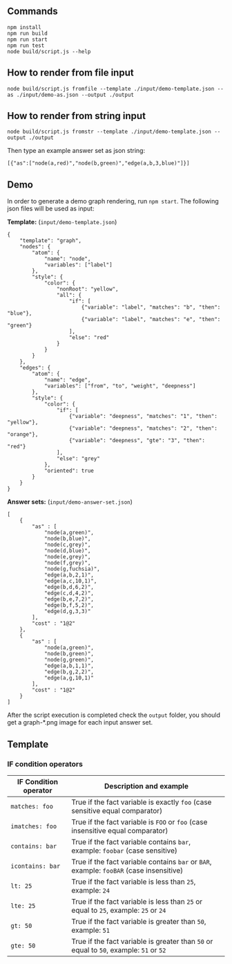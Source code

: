 ## Commands
    npm install
    npm run build
    npm run start
    npm run test
    node build/script.js --help

## How to render from file input

    node build/script.js fromfile --template ./input/demo-template.json --as ./input/demo-as.json --output ./output

## How to render from string input

    node build/script.js fromstr --template ./input/demo-template.json --output ./output

Then type an example answer set as json string:

    [{"as":["node(a,red)","node(b,green)","edge(a,b,3,blue)"]}]

## Demo

In order to generate a demo graph rendering, run `npm start`. The following json files will be used as input:

**Template:** (`input/demo-template.json`)

    {
        "template": "graph",
        "nodes": {
            "atom": {
                "name": "node",
                "variables": ["label"]
            },
            "style": {
                "color": {
                    "nonRoot": "yellow",
                    "all": {
                        "if": [
                            {"variable": "label", "matches": "b", "then": "blue"},
                            {"variable": "label", "matches": "e", "then": "green"}
                        ],
                        "else": "red"
                    }
                }
            }
        },
        "edges": {
            "atom": {
                "name": "edge",
                "variables": ["from", "to", "weight", "deepness"]
            },
            "style": {
                "color": {
                    "if": [
                        {"variable": "deepness", "matches": "1", "then": "yellow"},
                        {"variable": "deepness", "matches": "2", "then": "orange"},
                        {"variable": "deepness", "gte": "3", "then": "red"}
                    ],
                    "else": "grey"
                },
                "oriented": true
            }
        }
    }

**Answer sets:** (`input/demo-answer-set.json`)

    [
        {
            "as" : [
                "node(a,green)",
                "node(b,blue)",
                "node(c,grey)",
                "node(d,blue)",
                "node(e,grey)",
                "node(f,grey)",
                "node(g,fuchsia)",
                "edge(a,b,2,1)",
                "edge(a,c,10,1)",
                "edge(b,d,6,2)",
                "edge(c,d,4,2)",
                "edge(b,e,7,2)",
                "edge(b,f,5,2)",
                "edge(d,g,3,3)"
            ],
            "cost" : "1@2"
        },
        {
            "as" : [
                "node(a,green)",
                "node(b,green)",
                "node(g,green)",
                "edge(a,b,1,1)",
                "edge(b,g,2,2)",
                "edge(a,g,10,1)"
            ],
            "cost" : "1@2"
        }
    ]

After the script execution is completed check the `output` folder, you should get a graph-*.png image for each input answer set.


## Template

### IF condition operators

| IF Condition operator | Description and example |
|-----------------------|-------------------------|
| `matches: foo` | True if the fact variable is exactly `foo` (case sensitive equal comparator) |
| `imatches: foo` | True if the fact variable is `FOO` or `foo` (case insensitive equal comparator) |
| `contains: bar` | True if the fact variable contains `bar`, example: `foobar` (case sensitive) |
| `icontains: bar` | True if the fact variable contains `bar` or `BAR`, example: `fooBAR` (case insensitive) |
| `lt: 25` | True if the fact variable is less than `25`, example: `24` |
| `lte: 25` | True if the fact variable is less than `25` or equal to `25`, example: `25` or `24` |
| `gt: 50` | True if the fact variable is greater than `50`, example: `51` |
| `gte: 50` | True if the fact variable is greater than `50` or equal to `50`, example: `51` or `52` |
